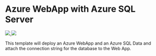 # Azure WebApp with Azure SQL Server

<a href="https://portal.azure.com/#create/Microsoft.Template/uri/https%3A%2F%2Fraw.githubusercontent.com%2Fhansenms%2FWebAppSqlServer%2Fmaster%2FWebAppSqlServer%2Fazuredeploy.json" target="_blank">
    <img src="http://azuredeploy.net/deploybutton.png"/>
</a>
<a href="http://armviz.io/#/?load=https%3A%2F%2Fraw.githubusercontent.com%2Fhansenms%2FWebAppSqlServer%2Fmaster%2FWebAppSqlServer%2Fazuredeploy.json" target="_blank">
    <img src="http://armviz.io/visualizebutton.png"/>
</a>

This template will deploy an Azure WebApp and an Azure SQL Data and attach the connection string for the database to the Web App.

